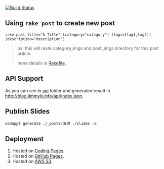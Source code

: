 [![Build Status](https://travis-ci.org/JimmyLv/jimmy.lv.svg?branch=gh-pages)](https://travis-ci.org/JimmyLv/jimmy.lv)

## Using `rake post` to create new post

```shell
rake post title="A Title" [category="category"] [tags=[tag1,tag2]] [description="description"]
```

> ps: this will reate category_imgs and post_imgs directory for this post article. 
> 
> more details in [Rakefile](https://github.com/JimmyLv/jimmy.lv/blob/gh-pages/Rakefile).

## API Support

As you can see in [api](https://github.com/JimmyLv/jimmy.lv/tree/gh-pages/api) folder and generated result in <http://blog.jimmylv.info/api/index.json>.

## Publish Slides

```
nodeppt generate ./_posts/演讲 ./slides -a
```

## Deployment

1. Hosted on [Coding Pages](http://blog.jimmylv.info/).
2. Hosted on [GitHub Pages](http://github-pages.jimmylv.info/).
3. Hosted on [AWS S3](http://blog.jimmylv.info.s3-website-ap-southeast-1.amazonaws.com/).